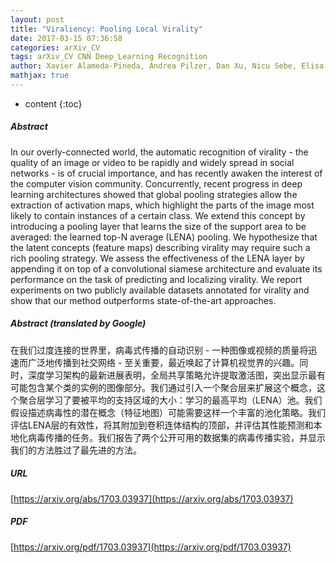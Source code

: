 ```yaml
---
layout: post
title: "Viraliency: Pooling Local Virality"
date: 2017-03-15 07:36:58
categories: arXiv_CV
tags: arXiv_CV CNN Deep_Learning Recognition
author: Xavier Alameda-Pineda, Andrea Pilzer, Dan Xu, Nicu Sebe, Elisa Ricci
mathjax: true
---
```


* content
{:toc}

##### Abstract
In our overly-connected world, the automatic recognition of virality - the quality of an image or video to be rapidly and widely spread in social networks - is of crucial importance, and has recently awaken the interest of the computer vision community. Concurrently, recent progress in deep learning architectures showed that global pooling strategies allow the extraction of activation maps, which highlight the parts of the image most likely to contain instances of a certain class. We extend this concept by introducing a pooling layer that learns the size of the support area to be averaged: the learned top-N average (LENA) pooling. We hypothesize that the latent concepts (feature maps) describing virality may require such a rich pooling strategy. We assess the effectiveness of the LENA layer by appending it on top of a convolutional siamese architecture and evaluate its performance on the task of predicting and localizing virality. We report experiments on two publicly available datasets annotated for virality and show that our method outperforms state-of-the-art approaches.

##### Abstract (translated by Google)
在我们过度连接的世界里，病毒式传播的自动识别 - 一种图像或视频的质量将迅速而广泛地传播到社交网络 - 至关重要，最近唤起了计算机视觉界的兴趣。同时，深度学习架构的最新进展表明，全局共享策略允许提取激活图，突出显示最有可能包含某个类的实例的图像部分。我们通过引入一个聚合层来扩展这个概念，这个聚合层学习了要被平均的支持区域的大小：学习的最高平均（LENA）池。我们假设描述病毒性的潜在概念（特征地图）可能需要这样一个丰富的池化策略。我们评估LENA层的有效性，将其附加到卷积连体结构的顶部，并评估其性能预测和本地化病毒传播的任务。我们报告了两个公开可用的数据集的病毒传播实验，并显示我们的方法胜过了最先进的方法。

##### URL
[https://arxiv.org/abs/1703.03937](https://arxiv.org/abs/1703.03937)

##### PDF
[https://arxiv.org/pdf/1703.03937](https://arxiv.org/pdf/1703.03937)

